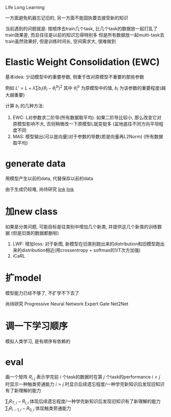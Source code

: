 Life Long Learning

一方面避免机器忘记旧的, 另一方面不能固执要去接受新的知识

当前遇到的问题就是: 按顺序去train几个task, 比几个task的数据放一起打乱了train效果差, 而且往往是以前的知识忘得特别多
但是所有数据放一起multi-task去train虽然效果好, 但是训练时间长, 空间需求大, 很难做到

# Elastic Weight Consolidation (EWC)
基本idea: 少动模型中的重要参数, 侧重于改对原模型不重要的那些参数

例如 $L' = L + \lambda \sum b_i (\theta_i - \theta_i^b)^2$ 其中 $\theta_i^b$ 为原模型中的值, $b_i$ 为该参数的重要程度(越大越重要)

计算 $b_i$ 的几种方法:
1) EWC: L对参数求二阶导(所有数据取平均).   如果二阶导比较小, 那么改变它对原模型影响不大, 否则稍微改一下原模型L就变挺多 (盆地底往不同方向平坦程度不同
2) MAS: 模型输出(可以是向量)对于参数的导数(若是向量再L2Norm) (所有数据取平均)

# generate data
用模型产生以前的data, 代替保存以前的data

由于生成仍较难, 尚待研究
[link](https://arxiv.org/pdf/1705.08690.pdf)
[link](https://arxiv.org/pdf/1711.10563.pdf)

# 加new class
如果是分类问题, 可能目标是往类别中增加几个新类, 并提供这几个新类的训练数据 (但是旧类的数据都删啦)

1) LWF: 增加loss: 对于新图, 新模型在旧类别跑出来的distribution和旧模型跑出来的distribution相近(用crossentropy + softmax的1/T次方加强)
2) iCaRL

# 扩model
模型能力已经不够了, 不扩学不下去了

尚待研究
Progressive Neural Network
Expert Gate
Net2Net

# 调一下学习顺序
模拟人类学习, 是有顺序有依赖的

# eval
画一个矩阵 $R_{i,j}$ 表示学完前 $i$ 个task的数据时在第 $j$ 个task的performance
$i<j$ 时显示一种触类旁通能力
$i>j$ 时显示后续遗忘程度/一种学完新知识后发现旧知识有了新理解的能力

$\sum_{i} R_{T, i} - R_{i,i}$ 体现后续遗忘程度/一种学完新知识后发现旧知识有了新理解的能力
$\sum_{i} R_{i-1, i} - R_{0, i}$ 体现触类旁通能力